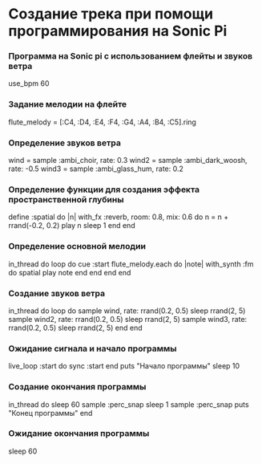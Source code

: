 # Создание трека при помощи программирования на Sonic Pi

### Программа на Sonic pi с использованием флейты и звуков ветра
use_bpm 60

### Задание мелодии на флейте
flute_melody = [:C4, :D4, :E4, :F4, :G4, :A4, :B4, :C5].ring

### Определение звуков ветра
wind = sample :ambi_choir, rate: 0.3
wind2 = sample :ambi_dark_woosh, rate: -0.5
wind3 = sample :ambi_glass_hum, rate: 0.2

### Определение функции для создания эффекта пространственной глубины
define :spatial do |n|
with_fx :reverb, room: 0.8, mix: 0.6 do
n = n + rrand(-0.2, 0.2)
play n
sleep 1
end
end

### Определение основной мелодии
in_thread do
loop do
cue :start
flute_melody.each do |note|
with_synth :fm do
spatial play note
end
end
end
end

### Создание звуков ветра
in_thread do
loop do
sample wind, rate: rrand(0.2, 0.5)
sleep rrand(2, 5)
sample wind2, rate: rrand(0.2, 0.5)
sleep rrand(2, 5)
sample wind3, rate: rrand(0.2, 0.5)
sleep rrand(2, 5)
end
end

### Ожидание сигнала и начало программы
live_loop :start do
sync :start
end
puts "Начало программы"
sleep 10

### Создание окончания программы
in_thread do
sleep 60
sample :perc_snap
sleep 1
sample :perc_snap
puts "Конец программы"
end

### Ожидание окончания программы
sleep 60
